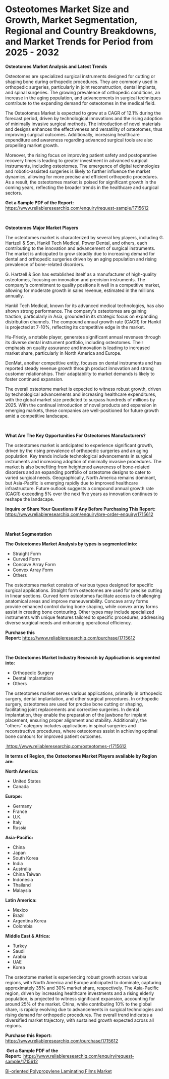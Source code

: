 <p><h1>Osteotomes Market Size and Growth, Market Segmentation, Regional and Country Breakdowns, and Market Trends for Period from 2025 -  2032</h1></p><p><strong>Osteotomes Market Analysis and Latest Trends</strong></p>
<p><p>Osteotomes are specialized surgical instruments designed for cutting or shaping bone during orthopedic procedures. They are commonly used in orthopedic surgeries, particularly in joint reconstruction, dental implants, and spinal surgeries. The growing prevalence of orthopedic conditions, an increase in the aging population, and advancements in surgical techniques contribute to the expanding demand for osteotomes in the medical field.</p><p>The Osteotomes Market is expected to grow at a CAGR of 12.1% during the forecast period, driven by technological innovations and the rising adoption of minimally invasive surgical methods. The introduction of novel materials and designs enhances the effectiveness and versatility of osteotomes, thus improving surgical outcomes. Additionally, increasing healthcare expenditure and awareness regarding advanced surgical tools are also propelling market growth. </p><p>Moreover, the rising focus on improving patient safety and postoperative recovery times is leading to greater investment in advanced surgical instruments, including osteotomes. The emergence of digital technologies and robotic-assisted surgeries is likely to further influence the market dynamics, allowing for more precise and efficient orthopedic procedures. As a result, the osteotomes market is poised for significant growth in the coming years, reflecting the broader trends in the healthcare and surgical sectors.</p></p>
<p><strong>Get a Sample PDF of the Report:&nbsp;</strong> <a href="https://www.reliableresearchiq.com/enquiry/request-sample/1715612?utm_campaign=2926&utm_medium=2&utm_source=Github&utm_content=ia&utm_term=28032025&utm_id=osteotomes">https://www.reliableresearchiq.com/enquiry/request-sample/1715612</a></p>
<p>&nbsp;</p>
<p><strong>Osteotomes Major Market Players</strong></p>
<p><p>The osteotomes market is characterized by several key players, including G. Hartzell & Son, Hankil Tech Medical, Power Dental, and others, each contributing to the innovation and advancement of surgical instruments. The market is anticipated to grow steadily due to increasing demand for dental and orthopedic surgeries driven by an aging population and rising prevalence of bone-related disorders.</p><p>G. Hartzell & Son has established itself as a manufacturer of high-quality osteotomes, focusing on innovation and precision instruments. The company's commitment to quality positions it well in a competitive market, allowing for moderate growth in sales revenue, estimated in the millions annually.</p><p>Hankil Tech Medical, known for its advanced medical technologies, has also shown strong performance. The company's osteotomes are gaining traction, particularly in Asia, grounded in its strategic focus on expanding distribution channels. The compound annual growth rate (CAGR) for Hankil is projected at 7-10%, reflecting its competitive edge in the market.</p><p>Hu-Friedy, a notable player, generates significant annual revenues through its diverse dental instrument portfolio, including osteotomes. Their emphasis on quality assurance and innovation is leading to increased market share, particularly in North America and Europe.</p><p>DenMat, another competitive entity, focuses on dental instruments and has reported steady revenue growth through product innovation and strong customer relationships. Their adaptability to market demands is likely to foster continued expansion.</p><p>The overall osteotome market is expected to witness robust growth, driven by technological advancements and increasing healthcare expenditures, with the global market size predicted to surpass hundreds of millions by 2025. With the continual introduction of novel products and expansion in emerging markets, these companies are well-positioned for future growth amid a competitive landscape.</p></p>
<p>&nbsp;</p>
<p><strong>What Are The Key Opportunities For Osteotomes Manufacturers?</strong></p>
<p><p>The osteotomes market is anticipated to experience significant growth, driven by the rising prevalence of orthopedic surgeries and an aging population. Key trends include technological advancements in surgical instruments and increasing adoption of minimally invasive procedures. The market is also benefiting from heightened awareness of bone-related disorders and an expanding portfolio of osteotome designs to cater to varied surgical needs. Geographically, North America remains dominant, but Asia-Pacific is emerging rapidly due to improved healthcare infrastructure. Future outlook suggests a compound annual growth rate (CAGR) exceeding 5% over the next five years as innovation continues to reshape the landscape.</p></p>
<p><strong>Inquire or Share Your Questions If Any Before Purchasing This Report:</strong> <a href="https://www.reliableresearchiq.com/enquiry/pre-order-enquiry/1715612?utm_campaign=2926&utm_medium=2&utm_source=Github&utm_content=ia&utm_term=28032025&utm_id=osteotomes">https://www.reliableresearchiq.com/enquiry/pre-order-enquiry/1715612</a></p>
<p>&nbsp;</p>
<p><strong>Market Segmentation</strong></p>
<p><strong>The Osteotomes Market Analysis by types is segmented into:</strong></p>
<p><ul><li>Straight Form</li><li>Curved Form</li><li>Concave Array Form</li><li>Convex Array Form</li><li>Others</li></ul></p>
<p><p>The osteotomes market consists of various types designed for specific surgical applications. Straight form osteotomes are used for precise cutting in linear sections. Curved form osteotomes facilitate access to challenging anatomical areas and improve maneuverability. Concave array forms provide enhanced control during bone shaping, while convex array forms assist in creating bone contouring. Other types may include specialized instruments with unique features tailored to specific procedures, addressing diverse surgical needs and enhancing operational efficiency.</p></p>
<p><strong>Purchase this Report:&nbsp;</strong><a href="https://www.reliableresearchiq.com/purchase/1715612?utm_campaign=2926&utm_medium=2&utm_source=Github&utm_content=ia&utm_term=28032025&utm_id=osteotomes">https://www.reliableresearchiq.com/purchase/1715612</a></p>
<p>&nbsp;</p>
<p><strong>The Osteotomes Market Industry Research by Application is segmented into:</strong></p>
<p><ul><li>Orthopedic Surgery</li><li>Dental Implantation</li><li>Others</li></ul></p>
<p><p>The osteotomes market serves various applications, primarily in orthopedic surgery, dental implantation, and other surgical procedures. In orthopedic surgery, osteotomes are used for precise bone cutting or shaping, facilitating joint replacements and corrective surgeries. In dental implantation, they enable the preparation of the jawbone for implant placement, ensuring proper alignment and stability. Additionally, the "others" category includes applications in spinal surgeries and reconstructive procedures, where osteotomes assist in achieving optimal bone contours for improved patient outcomes.</p></p>
<p><a href="https://www.reliableresearchiq.com/osteotomes-r1715612?utm_campaign=2926&utm_medium=2&utm_source=Github&utm_content=ia&utm_term=28032025&utm_id=osteotomes">&nbsp;https://www.reliableresearchiq.com/osteotomes-r1715612</a></p>
<p><strong>In terms of Region, the Osteotomes Market Players available by Region are:</strong></p>
<p>
    <p> <strong> North America: </strong>
        <ul>
            <li>United States</li>
            <li>Canada</li>
        </ul>
        </p> 
    <p> <strong> Europe: </strong>
        <ul>
            <li>Germany</li>
            <li>France</li>
            <li>U.K.</li>
            <li>Italy</li>
            <li>Russia</li>
        </ul>
        </p> 
    <p> <strong> Asia-Pacific: </strong>
        <ul>
            <li>China</li>
            <li>Japan</li>
            <li>South Korea</li>
            <li>India</li>
            <li>Australia</li>
            <li>China Taiwan</li>
            <li>Indonesia</li>
            <li>Thailand</li>
            <li>Malaysia</li>
        </ul>
        </p> 
    <p> <strong> Latin America: </strong>
        <ul>
            <li>Mexico</li>
            <li>Brazil</li>
            <li>Argentina Korea</li>
            <li>Colombia</li>
        </ul>
        </p> 
    <p> <strong> Middle East & Africa: </strong>
        <ul>
            <li>Turkey</li>
            <li>Saudi</li>
            <li>Arabia</li>
            <li>UAE</li>
            <li>Korea</li>
        </ul>
    </p>
    </p>
<p><p>The osteotome market is experiencing robust growth across various regions, with North America and Europe anticipated to dominate, capturing approximately 35% and 30% market share, respectively. The Asia-Pacific region, driven by increasing healthcare investments and a rising elderly population, is projected to witness significant expansion, accounting for around 25% of the market. China, while contributing 10% to the global share, is rapidly evolving due to advancements in surgical technologies and rising demand for orthopedic procedures. The overall trend indicates a diversified market trajectory, with sustained growth expected across all regions.</p></p>
<p><strong>Purchase this Report: </strong><a href="https://www.reliableresearchiq.com/purchase/1715612?utm_campaign=2926&utm_medium=2&utm_source=Github&utm_content=ia&utm_term=28032025&utm_id=osteotomes">https://www.reliableresearchiq.com/purchase/1715612</a></p>
<p>&nbsp;<strong>Get a Sample PDF of the Report:&nbsp;&nbsp;</strong><a href="https://www.reliableresearchiq.com/enquiry/request-sample/1715612?utm_campaign=2926&utm_medium=2&utm_source=Github&utm_content=ia&utm_term=28032025&utm_id=osteotomes">https://www.reliableresearchiq.com/enquiry/request-sample/1715612</a></p>
<p><strong></strong></p>
<p><p><a href="https://github.com/tumacaakesha78/Market-Research-Report-List-1/blob/main/bi-oriented-polypropylene-laminating-films-market.md?utm_campaign=2926&utm_medium=2&utm_source=Github&utm_content=ia&utm_term=28032025&utm_id=osteotomes">Bi-oriented Polypropylene Laminating Films Market</a></p></p>
